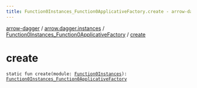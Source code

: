 ```yaml
---
title: Function0Instances_Function0ApplicativeFactory.create - arrow-dagger
---
```


[arrow-dagger](../../index.html) / [arrow.dagger.instances](../index.html) / [Function0Instances_Function0ApplicativeFactory](index.html) / [create](./create.html)

# create

`static fun create(module: `[`Function0Instances`](../-function0-instances/index.html)`): `[`Function0Instances_Function0ApplicativeFactory`](index.html)